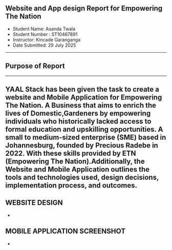  ## Website and App design Report for Empowering The Nation


- Student Name: Asanda Twala 
- Student Number : ST10467891
- Instructor: Kincade Garanganga
- Date Submitted: 29 July 2025
___________________________
 ## Purpose of Report
___________________________
YAAL Stack has been given the task to create a website and Mobile Application for Empowering The Nation. A Business that aims to enrich the lives of Domestic,Gardeners by empowering individuals who historically lacked access to formal education and upskilling opportunities. A small to medium-sized enterprise (SME) based in Johannesburg, founded by Precious Radebe in 2022. With these skills provided by ETN (Empowering The Nation).Additionally, the Website and Mobile Application outlines the tools and technologies used, design decisions, implementation process, and outcomes. 
---------------------------


 ## WEBSITE DESIGN
 -




 ## MOBILE APPLICATION SCREENSHOT
-
